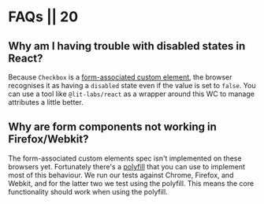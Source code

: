 # FAQs || 20

## Why am I having trouble with disabled states in React?

Because `Checkbox` is a [form-associated custom element](https://docs.google.com/document/d/1JO8puctCSpW-ZYGU8lF-h4FWRIDQNDVexzHoOQ2iQmY/edit), the browser recognises it as having a `disabled` state even if the value is set to `false`. You can use a tool like `@lit-labs/react` as a wrapper around this WC to manage attributes a little better.

## Why are form components not working in Firefox/Webkit?

The form-associated custom elements spec isn't implemented on these browsers yet. Fortunately there's a [polyfill](https://github.com/calebdwilliams/element-internals-polyfill) that you can use to implement most of this behaviour. We run our tests against Chrome, Firefox, and Webkit, and for the latter two we test using the polyfill. This means the core functionality should work when using the polyfill.
